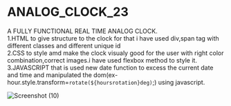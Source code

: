 # ANALOG_CLOCK_23
A FULLY FUNCTIONAL REAL TIME ANALOG CLOCK.<Br>
1.HTML to give structure to the clock for that i have used div,span tag with different classes and different unique id<br>
2.CSS to style amd make the clock visualy good for the user with right color combination,correct images.i have used flexbox method to style it.<br>
3.JAVASCRIPT that is used new date function to excess the current date and time and manipulated the dom(ex-hour.style.transform=`rotate(${hoursrotation}deg)`;) using javascript.<br>

![Screenshot (10)](https://github.com/BinaryWiz-404/ANALOG_CLOCK_23/assets/148260200/efc419ba-3956-4be4-9086-77c4b6c48e51)
